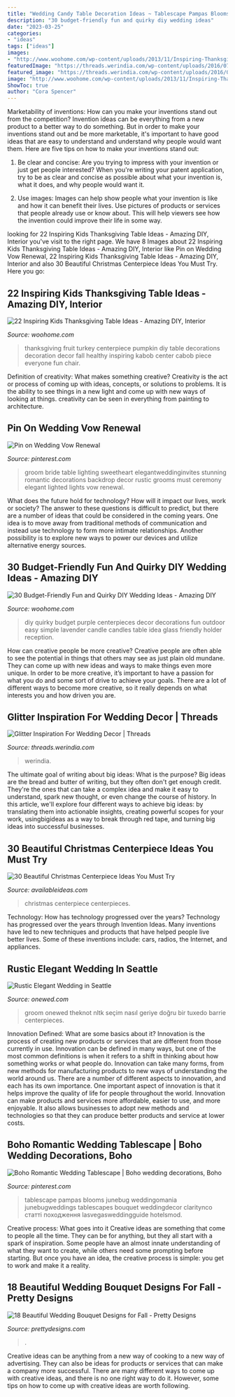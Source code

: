 ```yaml
---
title: "Wedding Candy Table Decoration Ideas ~ Tablescape Pampas Blooms Junebug Weddingomania Junebugweddings Tablescapes Bouquet Weddingdecor Claritynco статті походження Lasvegasweddingguide Hotelsmod"
description: "30 budget-friendly fun and quirky diy wedding ideas"
date: "2023-03-25"
categories:
- "ideas"
tags: ["ideas"]
images:
- "http://www.woohome.com/wp-content/uploads/2013/11/Inspiring-Thanksgiving-Kids-Tables-4.jpg"
featuredImage: "https://threads.werindia.com/wp-content/uploads/2016/07/Glitter-Wedding-Decor-Threads-WeRIndia6.jpg"
featured_image: "https://threads.werindia.com/wp-content/uploads/2016/07/Glitter-Wedding-Decor-Threads-WeRIndia6.jpg"
image: "http://www.woohome.com/wp-content/uploads/2013/11/Inspiring-Thanksgiving-Kids-Tables-4.jpg"
ShowToc: true
author: "Cora Spencer"
---
```



Marketability of inventions: How can you make your inventions stand out from the competition?
Invention ideas can be everything from a new product to a better way to do something. But in order to make your inventions stand out and be more marketable, it's important to have good ideas that are easy to understand and understand why people would want them. Here are five tips on how to make your inventions stand out:
1. Be clear and concise: Are you trying to impress with your invention or just get people interested? When you're writing your patent application, try to be as clear and concise as possible about what your invention is, what it does, and why people would want it.

2. Use images: Images can help show people what your invention is like and how it can benefit their lives. Use pictures of products or services that people already use or know about. This will help viewers see how the invention could improve their life in some way.

	

		
looking for 22 Inspiring Kids Thanksgiving Table Ideas - Amazing DIY, Interior you've visit to the right page. We have 8 Images about 22 Inspiring Kids Thanksgiving Table Ideas - Amazing DIY, Interior like Pin on Wedding Vow Renewal, 22 Inspiring Kids Thanksgiving Table Ideas - Amazing DIY, Interior and also 30 Beautiful Christmas Centerpiece Ideas You Must Try. Here you go:
		
    
## 22 Inspiring Kids Thanksgiving Table Ideas - Amazing DIY, Interior

<img loading=lazy src="http://www.woohome.com/wp-content/uploads/2013/11/Inspiring-Thanksgiving-Kids-Tables-4.jpg" onerror="this.onerror=null;this.src='https://tse1.mm.bing.net/th?id=OIP.XKAGHeiCcGiwmYp466UrmgHaLK&amp;pid=15.1';" alt="22 Inspiring Kids Thanksgiving Table Ideas - Amazing DIY, Interior">

_Source: woohome.com_

>thanksgiving fruit turkey centerpiece pumpkin diy table decorations decoration decor fall healthy inspiring kabob center cabob piece everyone fun chair. 

	

Definition of creativity: What makes something creative?
Creativity is the act or process of coming up with ideas, concepts, or solutions to problems. It is the ability to see things in a new light and come up with new ways of looking at things. creativity can be seen in everything from painting to architecture.

    
## Pin On Wedding Vow Renewal

<img loading=lazy src="https://i.pinimg.com/736x/36/2e/1b/362e1b2dc57ed85c725f99ec50102a6a.jpg" onerror="this.onerror=null;this.src='https://tse3.mm.bing.net/th?id=OIP.cv9hxwiP96RAING6LpM9fgHaO0&amp;pid=15.1';" alt="Pin on Wedding Vow Renewal">

_Source: pinterest.com_

>groom bride table lighting sweetheart elegantweddinginvites stunning romantic decorations backdrop decor rustic grooms must ceremony elegant lighted lights vow renewal. 

	

What does the future hold for technology? How will it impact our lives, work or society? The answer to these questions is difficult to predict, but there are a number of ideas that could be considered in the coming years. One idea is to move away from traditional methods of communication and instead use technology to form more intimate relationships. Another possibility is to explore new ways to power our devices and utilize alternative energy sources.

    
## 30 Budget-Friendly Fun And Quirky DIY Wedding Ideas - Amazing DIY

<img loading=lazy src="http://www.woohome.com/wp-content/uploads/2014/01/diy-wedding-ideas-26.jpg" onerror="this.onerror=null;this.src='https://tse2.mm.bing.net/th?id=OIP.MOcZa_GFVqs3W-8gzIxaZwHaLH&amp;pid=15.1';" alt="30 Budget-Friendly Fun and Quirky DIY Wedding Ideas - Amazing DIY">

_Source: woohome.com_

>diy quirky budget purple centerpieces decor decorations fun outdoor easy simple lavender candle candles table idea glass friendly holder reception. 

	

How can creative people be more creative?
Creative people are often able to see the potential in things that others may see as just plain old mundane. They can come up with new ideas and ways to make things even more unique. In order to be more creative, it’s important to have a passion for what you do and some sort of drive to achieve your goals. There are a lot of different ways to become more creative, so it really depends on what interests you and how driven you are.

    
## Glitter Inspiration For Wedding Decor | Threads

<img loading=lazy src="https://threads.werindia.com/wp-content/uploads/2016/07/Glitter-Wedding-Decor-Threads-WeRIndia6.jpg" onerror="this.onerror=null;this.src='https://tse2.mm.bing.net/th?id=OIP.DfNPaBrZY7XVLtC5HxT_cQHaLH&amp;pid=15.1';" alt="Glitter Inspiration For Wedding Decor | Threads">

_Source: threads.werindia.com_

>werindia. 

	

The ultimate goal of writing about big ideas: What is the purpose?
Big ideas are the bread and butter of writing, but they often don't get enough credit. They're the ones that can take a complex idea and make it easy to understand, spark new thought, or even change the course of history. In this article, we'll explore four different ways to achieve big ideas: by translating them into actionable insights, creating powerful scopes for your work, usingbigideas as a way to break through red tape, and turning big ideas into successful businesses.

    
## 30 Beautiful Christmas Centerpiece Ideas You Must Try

<img loading=lazy src="http://availableideas.com/wp-content/uploads/2015/11/Beautiful-Christmas-Centerpieces-29.jpg" onerror="this.onerror=null;this.src='https://tse2.mm.bing.net/th?id=OIP.82pQGPcubSCOOU2bKp9qLAHaMt&amp;pid=15.1';" alt="30 Beautiful Christmas Centerpiece Ideas You Must Try">

_Source: availableideas.com_

>christmas centerpiece centerpieces. 

	

Technology: How has technology progressed over the years?
Technology has progressed over the years through Invention Ideas. Many inventions have led to new techniques and products that have helped people live better lives. Some of these inventions include: cars, radios, the Internet, and appliances.

    
## Rustic Elegant Wedding In Seattle

<img loading=lazy src="https://wedding-pictures-04.onewed.com/51658/bride-and-grooms-rustic-elegant-wedding-reception-sweetheart-table__full.jpg" onerror="this.onerror=null;this.src='https://tse4.mm.bing.net/th?id=OIP.1Lj6UhHuTrxAx_GIriR7VAHaLH&amp;pid=15.1';" alt="Rustic Elegant Wedding in Seattle">

_Source: onewed.com_

>groom onewed theknot nltk seçim nasıl geriye doğru bir tuxedo barrie centerpieces. 

	

Innovation Defined: What are some basics about it?
Innovation is the process of creating new products or services that are different from those currently in use. Innovation can be defined in many ways, but one of the most common definitions is when it refers to a shift in thinking about how something works or what people do. Innovation can take many forms, from new methods for manufacturing products to new ways of understanding the world around us. There are a number of different aspects to innovation, and each has its own importance.
One important aspect of innovation is that it helps improve the quality of life for people throughout the world. Innovation can make products and services more affordable, easier to use, and more enjoyable. It also allows businesses to adopt new methods and technologies so that they can produce better products and service at lower costs.

    
## Boho Romantic Wedding Tablescape | Boho Wedding Decorations, Boho

<img loading=lazy src="https://i.pinimg.com/736x/4c/72/1d/4c721d8e2b696e071f69e93158e83340.jpg" onerror="this.onerror=null;this.src='https://tse1.mm.bing.net/th?id=OIP.RwCV6_GPJlOnu7a2-wdiRQHaLH&amp;pid=15.1';" alt="Boho Romantic Wedding Tablescape | Boho wedding decorations, Boho">

_Source: pinterest.com_

>tablescape pampas blooms junebug weddingomania junebugweddings tablescapes bouquet weddingdecor claritynco статті походження lasvegasweddingguide hotelsmod. 

	

Creative process: What goes into it
Creative ideas are something that come to people all the time. They can be for anything, but they all start with a spark of inspiration. Some people have an almost innate understanding of what they want to create, while others need some prompting before starting. But once you have an idea, the creative process is simple: you get to work and make it a reality.

    
## 18 Beautiful Wedding Bouquet Designs For Fall - Pretty Designs

<img loading=lazy src="https://www.prettydesigns.com/wp-content/uploads/2014/08/Pretty-Bouquet.jpg" onerror="this.onerror=null;this.src='https://tse2.mm.bing.net/th?id=OIP.fAJp2aDW9vjRulQdQQylFgHaLG&amp;pid=15.1';" alt="18 Beautiful Wedding Bouquet Designs for Fall - Pretty Designs">

_Source: prettydesigns.com_

>. 

	

Creative ideas can be anything from a new way of cooking to a new way of advertising. They can also be ideas for products or services that can make a company more successful. There are many different ways to come up with creative ideas, and there is no one right way to do it. However, some tips on how to come up with creative ideas are worth following.

